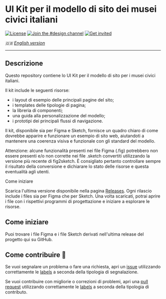 # UI Kit per il modello di sito dei musei civici italiani

[![License](https://img.shields.io/github/license/italia/design-ui-kit.svg)](https://github.com/italia/design-ui-kit/blob/main/LICENSE)
[![Join the #design channel](https://img.shields.io/badge/Slack%20channel-%23design-blue.svg)](https://developersitalia.slack.com/messages/C7VPAUVB3/)
[![Get invited](https://slack.developers.italia.it/badge.svg)](https://slack.developers.italia.it/)

_🇬🇧 [English version](README.EN.md)_

--- 

## Descrizione

Questo repository contiene lo UI Kit per il modello di sito per i musei civici italiani.

Il kit include le seguenti risorse:

- i layout di esempio delle principali pagine del sito;
- i templates delle tipologie di pagina;
- la libreria di componenti;
- una guida alla personalizzazione del modello;
- i prototipi dei principali flussi di navigazione.

Il kit, disponibile sia per Figma e Sketch, fornisce un quadro chiaro di come dovrebbe apparire e funzionare un esempio di sito web, aiutandoti a mantenere una coerenza visiva e funzionale con gli standard del modello.

Attenzione: alcune funzionalità presenti nei file Figma (.fig) potrebbero non essere presenti e/o non corrette nei file .sketch convertiti utilizzando la versione più recente di fig2sketch. È consigliato pertanto controllare sempre il risultato della conversione e dichiarare lo stato delle risorse e questa eventualità agli utenti.

Come iniziare

Scarica l'ultima versione disponibile nella pagina [Releases](https://github.com/italia/design-musei-ui-kit/releases). Ogni rilascio include i files sia per Figma che per Sketch. Una volta scaricati, potrai aprire i file con i rispettivi programmi di progettazione e iniziare a esplorare le risorse.

## Come iniziare

Puoi trovare i file Figma e i file Sketch derivati nell'ultima release 
del progetto qui su GitHub.

## Come contribuire 💙

Se vuoi segnalare un problema o fare una richiesta, apri un [issue](https://github.com/italia/design-comuni-ui-kit/issues) utilizzando correttamente le [labels](https://github.com/italia/design-comuni-ui-kit/labels) a seconda della tipologia di segnalazione.

Se vuoi contribuire con migliorie o correzioni di problemi, apri una [pull request](https://github.com/italia/design-comuni-ui-kit/pulls) utilizzando correttamente le [labels](https://github.com/italia/design-comuni-ui-kit/labels) a seconda della tipologia di contributo.



